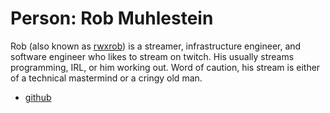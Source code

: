 # Person: Rob Muhlestein

Rob (also known as [rwxrob](../628)) is a streamer, infrastructure engineer, and software engineer who likes to stream on twitch. His usually streams programming, IRL, or him working out. Word of caution, his stream is either of a technical mastermind or a cringy old man.

- [github](https://github.com/rwxrob)
